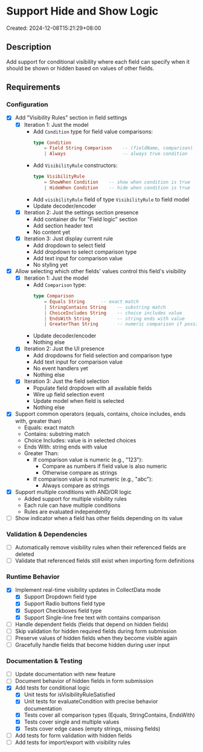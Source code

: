 # Support Hide and Show Logic

Created: 2024-12-08T15:21:29+08:00

## Description

Add support for conditional visibility where each field can specify when it should be shown or hidden based on values of other fields.

## Requirements

### Configuration
- [x] Add "Visibility Rules" section in field settings
    - [x] Iteration 1: Just the model
        - Add `Condition` type for field value comparisons:
          ```elm
          type Condition
              = Field String Comparison    -- (fieldName, comparison)
              | Always                     -- always true condition
          ```
        - Add `VisibilityRule` constructors:
          ```elm
          type VisibilityRule
              = ShowWhen Condition    -- show when condition is true
              | HideWhen Condition    -- hide when condition is true
          ```
        - Add `visibilityRule` field of type `VisibilityRule` to field model
        - Update decoder/encoder
    - [x] Iteration 2: Just the settings section presence
        - Add container div for "Field logic" section
        - Add section header text
        - No content yet
    - [x] Iteration 3: Just display current rule
        - Add dropdown to select field
        - Add dropdown to select comparison type
        - Add text input for comparison value
        - No styling yet
- [x] Allow selecting which other fields' values control this field's visibility
    - [x] Iteration 1: Just the model
        - Add `Comparison` type:
          ```elm
          type Comparison
              = Equals String      -- exact match
              | StringContains String    -- substring match
              | ChoiceIncludes String    -- choice includes value
              | EndsWith String          -- string ends with value
              | GreaterThan String       -- numeric comparison if possible, string otherwise
          ```
        - Update decoder/encoder
        - Nothing else
    - [x] Iteration 2: Just the UI presence
        - Add dropdowns for field selection and comparison type
        - Add text input for comparison value
        - No event handlers yet
        - Nothing else
    - [x] Iteration 3: Just the field selection
        - Populate field dropdown with all available fields
        - Wire up field selection event
        - Update model when field is selected
        - Nothing else
- [x] Support common operators (equals, contains, choice includes, ends with, greater than)
    - Equals: exact match
    - Contains: substring match
    - Choice Includes: value is in selected choices
    - Ends With: string ends with value
    - Greater Than: 
        - If comparison value is numeric (e.g., "123"):
            - Compare as numbers if field value is also numeric
            - Otherwise compare as strings
        - If comparison value is not numeric (e.g., "abc"):
            - Always compare as strings
- [x] Support multiple conditions with AND/OR logic
    - Added support for multiple visibility rules
    - Each rule can have multiple conditions
    - Rules are evaluated independently
- [ ] Show indicator when a field has other fields depending on its value

### Validation & Dependencies
- [ ] Automatically remove visibility rules when their referenced fields are deleted
- [ ] Validate that referenced fields still exist when importing form definitions

### Runtime Behavior
- [x] Implement real-time visibility updates in CollectData mode
    - [x] Support Dropdown field type
    - [x] Support Radio buttons field type  
    - [x] Support Checkboxes field type
    - [x] Support Single-line free text with contains comparison
- [ ] Handle dependent fields (fields that depend on hidden fields)
- [ ] Skip validation for hidden required fields during form submission
- [ ] Preserve values of hidden fields when they become visible again
- [ ] Gracefully handle fields that become hidden during user input

### Documentation & Testing
- [ ] Update documentation with new feature
- [ ] Document behavior of hidden fields in form submission
- [x] Add tests for conditional logic
    - [x] Unit tests for isVisibilityRuleSatisfied
    - [x] Unit tests for evaluateCondition with precise behavior documentation
    - [x] Tests cover all comparison types (Equals, StringContains, EndsWith)
    - [x] Tests cover single and multiple values
    - [x] Tests cover edge cases (empty strings, missing fields)
- [ ] Add tests for form validation with hidden fields
- [ ] Add tests for import/export with visibility rules
